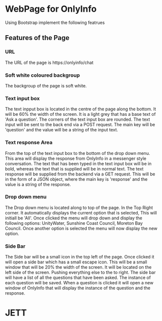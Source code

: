 # WebPage for OnlyInfo

Using Bootstrap implement the following featrues

## Features of the Page

### URL

The URL of the page is https://onlyinfo/chat

### Soft white coloured backgroup

The backgroup of the page is soft white.

### Text input box

The text inpput box is located in the centre of the page along the bottom. It will be 60% the width of the screen. It is a light grey that has a base text of 'Ask a question'. The corners of the text input box are rounded. The text input will be sent to the back end via a POST request. The main key will be 'question' and the value will be a string of the input text.

### Text response Area

From the top of the text input box to the bottom of the drop down menu. This area will display the response from OnlyInfo in a messenger style conversation. The text that has been typed in the text input box will be in bold, whereas the text that is supplied will be in normal text. The text response will be supplied from the backend via a GET request. This will be in the form of a JSON object, where the main key is 'response' and the value is a string of the response.

### Drop down menu

The Drop down menu is located along to top of the page. In the Top Right corner. It automatically displays the current option that is selected, This will initiall be 'All'. Once clicked the menu will drop down and display the following options: UnityWater, Sunshine Coast Council, Moreton Bay Council. Once another option is selected the menu will now display the new option.

### Side Bar

The Side bar will be a small icon in the top left of the page. Once clicked it will open a side bar which has a small escape icon. This will be a small window that will be 20% the width of the screen. It will be located on the left side of the screen. Pushing everything else to the to right. The side bar will have a list of all the questions that have been asked. The instance of each question will be saved. When a question is clicked it will open a new window of OnlyInfo that will display the instance of the question and the response.

# JETT
